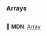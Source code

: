 ### Arrays

```javascript
```

📖 **MDN**: [Array](https://developer.mozilla.org/en-US/docs/Web/JavaScript/Reference/Global_Objects/Array)
